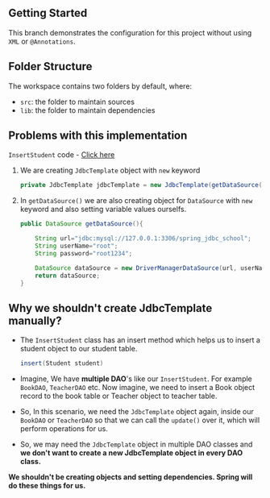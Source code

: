 ## Getting Started

This branch demonstrates the configuration for this project without using `XML` or `@Annotations`.

## Folder Structure

The workspace contains two folders by default, where:

- `src`: the folder to maintain sources
- `lib`: the folder to maintain dependencies


## Problems with this implementation
`InsertStudent` code - [Click here](https://github.com/neerajchavan/spring-jdbc/blob/standard/src/com/student/dao/InsertStudent.java)

1) We are creating `JdbcTemplate` object with `new` keyword
    ```Java
    private JdbcTemplate jdbcTemplate = new JdbcTemplate(getDataSource());
    ```

2) In `getDataSource()` we are also creating object for `DataSource` with `new` keyword and also setting variable values ourselfs.
    ```Java
    public DataSource getDataSource(){

        String url="jdbc:mysql://127.0.0.1:3306/spring_jdbc_school";
        String userName="root";
        String password="root1234";

        DataSource dataSource = new DriverManagerDataSource(url, userName, password);
        return dataSource;
    }
    ```


## Why we shouldn't create JdbcTemplate manually?
- The `InsertStudent` class has an insert method which helps us to insert a student object to our student table.
    ```java 
    insert(Student student)
    ``` 

- Imagine, We have **multiple DAO**'s like our `InsertStudent`. For example `BookDAO`, `TeacherDAO` etc. Now imagine, we need to insert a Book object record to the book table or Teacher object to teacher table.

- So, In this scenario, we need the `JdbcTemplate` object again, inside our `BookDAO` or `TeacherDAO` so that we can call the `update()` over it, which will perform operations for us.

- So, we may need the `JdbcTemplate` object in multiple DAO classes and **we don't want to create a new JdbcTemplate object in every DAO class.**


**We shouldn't be creating objects and setting dependencies. Spring will do these things for us.**



